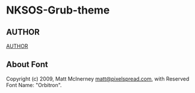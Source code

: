 # NKSOS-Grub-theme

## AUTHOR

[AUTHOR](http://gnome-look.org/content/show.php/Grub-themes-vimix?content=169954)

## About Font

Copyright (c) 2009, Matt McInerney <matt@pixelspread.com>, with Reserved Font Name: "Orbitron".
